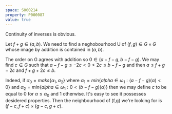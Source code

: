 ```yaml
---
space: S000214
property: P000087
value: true
---
```


Continuity of inverses is obvious.

Let $f + g \in (a,b)$. We need to find a neghobourhood U of $(f,g) \in G \times G$
whose image by addition is contained in $(a,b)$.

The order on G agrees with addition so $0 \in (a-f-g, b-f-g)$.
We may find $c \in G$ such that 
$a-f-g \leq -2c < 0 < 2c \leq b-f-g$
and then $a \leq f+g-2c$ and $f+g+2c \leq b$.

Indeed, if
$\alpha_0 = maks \{ \alpha_1, \alpha_2 \}$ where 
$\alpha_1 = min \{ alpha \in \omega_1 : (a-f-g)(\alpha) < 0 \}$ and 
$\alpha_2 = min \{ alpha \in \omega_1 : 0 < (b-f-g)(\alpha) \}$
then we may define $c$ to be equal to 0 for $\alpha \leq \alpha_0$ and 1 otherwise.
It's easy to see it possesses desidered properties. 
Then the neighbourhood of (f,g) we're looking for is $(f-c, f+c) \times (g-c, g+c)$.

